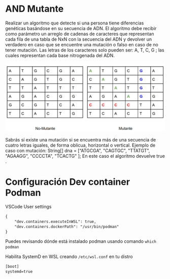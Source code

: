 # AND Mutante

Realizar un algoritmo que detecte si una persona tiene diferencias genéticas basándose en su secuencia de ADN. El algoritmo debe recibir como parámetro un arreglo de cadenas de caracteres que representan cada fila de una tabla de NxN con la secuencia del ADN y devolver un verdadero en caso que se encuentre una mutación o falso en caso de no tener mutación. Las letras de los caracteres solo pueden ser: A, T, C, G ; las cuales representan cada base nitrogenada del ADN.

![secuencia ADN](https://github.com/santiago120600/ADN_Mutante/blob/main/matris.png)

Sabrás sí existe una mutación si se encuentra más de una secuencia de cuatro letras iguales, de forma oblicua, horizontal o vertical. Ejemplo de caso con mutación:
String[] dna = [“ATGCGA", "CAGTGC", "TTATGT", "AGAAGG", "CCCCTA", "TCACTG" ];
En este caso el algoritmo devuelve true . 

# Configuración Dev container Podman
VSCode User settings
```
{
    "dev.containers.executeInWSL": true,
    "dev.containers.dockerPath": "/usr/bin/podman"
}
```
Puedes revisando dónde está instalado podman usando comando
`which podman`

Habilita SystemD en WSL creando `/etc/wsl.conf` en tu distro
```
[boot]
systemd=true

```